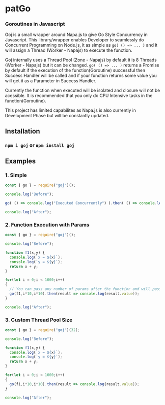 # patGo
### Goroutines in Javascript

Goj is a small wrapper around Napa.js to give Go Style Concurrency in Javascript.
This library/wrapper enables Developer to seamlessly do Concurrent Programming on Node.js,
it as simple as `go( () => ... )` and it will assign a Thread (Worker - Napajs) to execute the function.

Goj internally uses a Thread Pool (Zone - Napajs) by default it is 8 Threads (Worker - Napajs) but it can be changed.
`go( () => ... )` returns a Promise by default if the execution of the function(Goroutine) successful then Success Handler will be called and if your function returns some value you will get it as a Parameter in Success Handler.

Currently the function when executed will be isolated and closure will not be acessible.
It is recommended that you only do CPU Intensive tasks in the function(Goroutine).

This project has limited capabilites as Napa.js is also currently in Development Phase but will be constantly updated.

## Installation
### `npm i goj` or `npm install goj`

## Examples
### 1. Simple
```javascript
const { go } = require("goj")();

console.log("Before");

go( () => console.log("Executed Concurrently") ).then( () => console.log("Execution Complete") );

console.log("After");
``` 

### 2. Function Execution with Params
```javascript
const { go } = require("goj")();

console.log("Before");

function f1(x,y) {
  console.log(`x = ${x}`);
  console.log(`y = ${y}`);
  return x + y;
}

for(let i = 0;i < 1000;i++)
{
  // You can pass any number of params after the function and will passed to the function when executed
  go(f1,i*10,i*10).then(result => console.log(result.value));
}

console.log("After");
```

### 3. Custom Thread Pool Size
```javascript
const { go } = require("goj")(32);

console.log("Before");

function f1(x,y) {
  console.log(`x = ${x}`);
  console.log(`y = ${y}`);
  return x + y;
}

for(let i = 0;i < 1000;i++)
{
  go(f1,i*10,i*10).then(result => console.log(result.value));
}

console.log("After");
```

